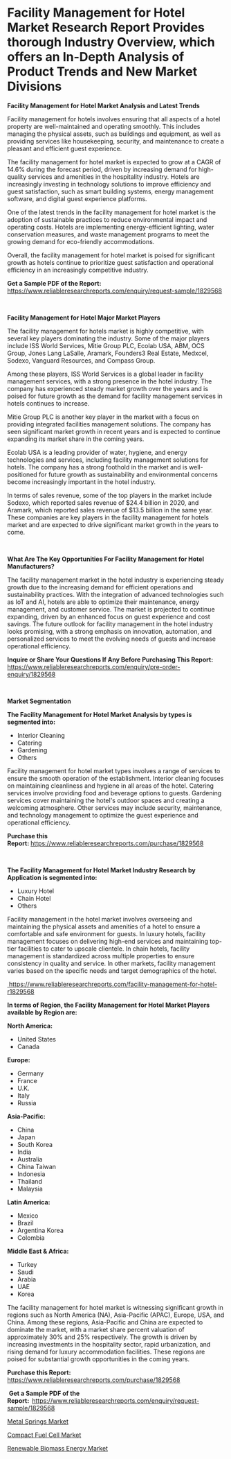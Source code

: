 <p><h1>Facility Management for Hotel Market Research Report Provides thorough Industry Overview, which offers an In-Depth Analysis of Product Trends and New Market Divisions</h1></p><p><strong>Facility Management for Hotel Market Analysis and Latest Trends</strong></p>
<p><p>Facility management for hotels involves ensuring that all aspects of a hotel property are well-maintained and operating smoothly. This includes managing the physical assets, such as buildings and equipment, as well as providing services like housekeeping, security, and maintenance to create a pleasant and efficient guest experience.</p><p>The facility management for hotel market is expected to grow at a CAGR of 14.6% during the forecast period, driven by increasing demand for high-quality services and amenities in the hospitality industry. Hotels are increasingly investing in technology solutions to improve efficiency and guest satisfaction, such as smart building systems, energy management software, and digital guest experience platforms.</p><p>One of the latest trends in the facility management for hotel market is the adoption of sustainable practices to reduce environmental impact and operating costs. Hotels are implementing energy-efficient lighting, water conservation measures, and waste management programs to meet the growing demand for eco-friendly accommodations.</p><p>Overall, the facility management for hotel market is poised for significant growth as hotels continue to prioritize guest satisfaction and operational efficiency in an increasingly competitive industry.</p></p>
<p><strong>Get a Sample PDF of the Report:&nbsp;</strong> <a href="https://www.reliableresearchreports.com/enquiry/request-sample/1829568">https://www.reliableresearchreports.com/enquiry/request-sample/1829568</a></p>
<p>&nbsp;</p>
<p><strong>Facility Management for Hotel Major Market Players</strong></p>
<p><p>The facility management for hotels market is highly competitive, with several key players dominating the industry. Some of the major players include ISS World Services, Mitie Group PLC, Ecolab USA, ABM, OCS Group, Jones Lang LaSalle, Aramark, Founders3 Real Estate, Medxcel, Sodexo, Vanguard Resources, and Compass Group.</p><p>Among these players, ISS World Services is a global leader in facility management services, with a strong presence in the hotel industry. The company has experienced steady market growth over the years and is poised for future growth as the demand for facility management services in hotels continues to increase.</p><p>Mitie Group PLC is another key player in the market with a focus on providing integrated facilities management solutions. The company has seen significant market growth in recent years and is expected to continue expanding its market share in the coming years.</p><p>Ecolab USA is a leading provider of water, hygiene, and energy technologies and services, including facility management solutions for hotels. The company has a strong foothold in the market and is well-positioned for future growth as sustainability and environmental concerns become increasingly important in the hotel industry.</p><p>In terms of sales revenue, some of the top players in the market include Sodexo, which reported sales revenue of $24.4 billion in 2020, and Aramark, which reported sales revenue of $13.5 billion in the same year. These companies are key players in the facility management for hotels market and are expected to drive significant market growth in the years to come.</p></p>
<p>&nbsp;</p>
<p><strong>What Are The Key Opportunities For Facility Management for Hotel Manufacturers?</strong></p>
<p><p>The facility management market in the hotel industry is experiencing steady growth due to the increasing demand for efficient operations and sustainability practices. With the integration of advanced technologies such as IoT and AI, hotels are able to optimize their maintenance, energy management, and customer service. The market is projected to continue expanding, driven by an enhanced focus on guest experience and cost savings. The future outlook for facility management in the hotel industry looks promising, with a strong emphasis on innovation, automation, and personalized services to meet the evolving needs of guests and increase operational efficiency.</p></p>
<p><strong>Inquire or Share Your Questions If Any Before Purchasing This Report:</strong> <a href="https://www.reliableresearchreports.com/enquiry/pre-order-enquiry/1829568">https://www.reliableresearchreports.com/enquiry/pre-order-enquiry/1829568</a></p>
<p>&nbsp;</p>
<p><strong>Market Segmentation</strong></p>
<p><strong>The Facility Management for Hotel Market Analysis by types is segmented into:</strong></p>
<p><ul><li>Interior Cleaning</li><li>Catering</li><li>Gardening</li><li>Others</li></ul></p>
<p><p>Facility management for hotel market types involves a range of services to ensure the smooth operation of the establishment. Interior cleaning focuses on maintaining cleanliness and hygiene in all areas of the hotel. Catering services involve providing food and beverage options to guests. Gardening services cover maintaining the hotel's outdoor spaces and creating a welcoming atmosphere. Other services may include security, maintenance, and technology management to optimize the guest experience and operational efficiency.</p></p>
<p><strong>Purchase this Report:&nbsp;</strong><a href="https://www.reliableresearchreports.com/purchase/1829568">https://www.reliableresearchreports.com/purchase/1829568</a></p>
<p>&nbsp;</p>
<p><strong>The Facility Management for Hotel Market Industry Research by Application is segmented into:</strong></p>
<p><ul><li>Luxury Hotel</li><li>Chain Hotel</li><li>Others</li></ul></p>
<p><p>Facility management in the hotel market involves overseeing and maintaining the physical assets and amenities of a hotel to ensure a comfortable and safe environment for guests. In luxury hotels, facility management focuses on delivering high-end services and maintaining top-tier facilities to cater to upscale clientele. In chain hotels, facility management is standardized across multiple properties to ensure consistency in quality and service. In other markets, facility management varies based on the specific needs and target demographics of the hotel.</p></p>
<p><a href="https://www.reliableresearchreports.com/facility-management-for-hotel-r1829568">&nbsp;https://www.reliableresearchreports.com/facility-management-for-hotel-r1829568</a></p>
<p><strong>In terms of Region, the Facility Management for Hotel Market Players available by Region are:</strong></p>
<p>
    <p> <strong> North America: </strong>
        <ul>
            <li>United States</li>
            <li>Canada</li>
        </ul>
        </p> 
    <p> <strong> Europe: </strong>
        <ul>
            <li>Germany</li>
            <li>France</li>
            <li>U.K.</li>
            <li>Italy</li>
            <li>Russia</li>
        </ul>
        </p> 
    <p> <strong> Asia-Pacific: </strong>
        <ul>
            <li>China</li>
            <li>Japan</li>
            <li>South Korea</li>
            <li>India</li>
            <li>Australia</li>
            <li>China Taiwan</li>
            <li>Indonesia</li>
            <li>Thailand</li>
            <li>Malaysia</li>
        </ul>
        </p> 
    <p> <strong> Latin America: </strong>
        <ul>
            <li>Mexico</li>
            <li>Brazil</li>
            <li>Argentina Korea</li>
            <li>Colombia</li>
        </ul>
        </p> 
    <p> <strong> Middle East & Africa: </strong>
        <ul>
            <li>Turkey</li>
            <li>Saudi</li>
            <li>Arabia</li>
            <li>UAE</li>
            <li>Korea</li>
        </ul>
    </p>
    </p>
<p><p>The facility management for hotel market is witnessing significant growth in regions such as North America (NA), Asia-Pacific (APAC), Europe, USA, and China. Among these regions, Asia-Pacific and China are expected to dominate the market, with a market share percent valuation of approximately 30% and 25% respectively. The growth is driven by increasing investments in the hospitality sector, rapid urbanization, and rising demand for luxury accommodation facilities. These regions are poised for substantial growth opportunities in the coming years.</p></p>
<p><strong>Purchase this Report: </strong><a href="https://www.reliableresearchreports.com/purchase/1829568">https://www.reliableresearchreports.com/purchase/1829568</a></p>
<p>&nbsp;<strong>Get a Sample PDF of the Report:&nbsp;&nbsp;</strong><a href="https://www.reliableresearchreports.com/enquiry/request-sample/1829568">https://www.reliableresearchreports.com/enquiry/request-sample/1829568</a></p>
<p><strong></strong></p>
<p><p><a href="https://www.linkedin.com/pulse/metal-springs-market-size-trends-complete-industry-overview-vmpse?trackingId=46fWsoWW43pN0nuPN65xvg%3D%3D">Metal Springs Market</a></p><p><a href="https://www.linkedin.com/pulse/compact-fuel-cell-market-analysis-its-cagr-segmentation-global-d6knf?trackingId=wIQDaAQRQDVehVAqmX3XTg%3D%3D">Compact Fuel Cell Market</a></p><p><a href="https://www.linkedin.com/pulse/renewable-biomass-energy-market-competitive-analysis-trends-lvh7f?trackingId=aMr48DgppzxVtwjaxwU03A%3D%3D">Renewable Biomass Energy Market</a></p></p>